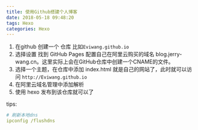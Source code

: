 ```yaml
---
title: 使用Github搭建个人博客
date: 2018-05-18 09:48:20
tags: Hexo
categories: Hexo
---
```


1. 在github 创建一个 仓库 比如`Eviwang.github.io`
2. 选择设置 找到  GitHub Pages  配置自己在阿里云购买的域名 blog.jerry-wang.cn。这里实际上会在GitHub仓库中创建一个CNAME的文件。
3. 选择一个主题，在仓库中添加  index.html 就是自己的网站了，此时就可以访问 `http://Eviwang.github.io`
4. 在阿里云域名管理中添加解析
5. 使用 hexo 发布到该仓库就可以了

tips:
```yml
# 刷新本地dns
ipconfig /flushdns 
```
